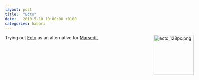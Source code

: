 ```yaml
---
layout: post
title:  "Ecto"
date:   2010-5-10 10:00:00 +0100
categories: habari
---
```

<p>Trying out <a href="http://illuminex.com/ecto/" title="Ecto">Ecto</a> as an alternative for <a href="http://www.red-sweater.com/marsedit/" title="Marsedit">Marsedit</a>.<img src="http://wnas.nl/user/files/ecto_128px_20100510112221.png" width="128" height="128" alt="ecto_128px.png" style="float:right; margin-right:-100px; margin-left:10px;" /></p>
